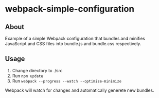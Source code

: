 # webpack-simple-configuration

## About

Example of a simple Webpack configuration that bundles and minifies JavaScript 
and CSS files into bundle.js and bundle.css respectively.

## Usage

1. Change directory to ./src
2. Run `npm update`
3. Run `webpack --progress --watch --optimize-minimize`

Webpack will watch for changes and automatically generete new bundles.

